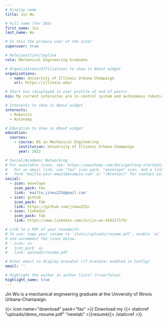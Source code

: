```yaml
---
# Display name
title: Jin Wu

# Full name (for SEO)
first_name: Jin
last_name: Wu

# Is this the primary user of the site?
superuser: true

# Role/position/tagline
role: Mechanical Engineering Graduate

# Organizations/Affiliations to show in About widget
organizations:
  - name: University of Illinois Urbana-Champaign
    url: https://illinois.edu/

# Short bio (displayed in user profile at end of posts)
bio: My current interestes are in control system and autonomous robotics system.

# Interests to show in About widget
interests:
  - Robotics
  - Autonomy

# Education to show in About widget
education:
  courses:
    - course: BS in Mechanical Engineering
      institution: University of Illinois Urbana-Champaign
      year: 2022

# Social/Academic Networking
# For available icons, see: https://wowchemy.com/docs/getting-started/page-builder/#icons
#   For an email link, use "fas" icon pack, "envelope" icon, and a link in the
#   form "mailto:your-email@example.com" or "/#contact" for contact widget.
social:
  - icon: envelope
    icon_pack: fas
    link: 'mailto:jinwu225@gmail.com'
  - icon: github
    icon_pack: fab
    link: https://github.com/jinwu225/
  - icon: linkedin
    icon_pack: fab
    link: https://www.linkedin.com/in/jin-wu-420117179/

# Link to a PDF of your resume/CV.
# To use: copy your resume to `static/uploads/resume.pdf`, enable `ai` icons in `params.yaml`,
# and uncomment the lines below.
# - icon: cv
#   icon_pack: ai
#   link: uploads/resume.pdf

# Enter email to display Gravatar (if Gravatar enabled in Config)
email: ''

# Highlight the author in author lists? (true/false)
highlight_name: true
---
```


Jin Wu is a mechanical engineering graduate at the University of Illinois Urbana-Champaign. 

{{< icon name="download" pack="fas" >}} Download my {{< staticref "uploads/demo_resume.pdf" "newtab" >}}resumé{{< /staticref >}}.
